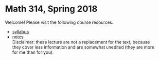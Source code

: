 # Math 314, Spring 2018

Welcome! Please visit the following course resources.

* [syllabus](syll)  
* [notes](https://github.com/scoskey/m314/raw/master/notes.pdf)  
Disclaimer: these lecture are not a replacement for the text, because they cover less information and are somewhat unedited (they are more for me than for you).
